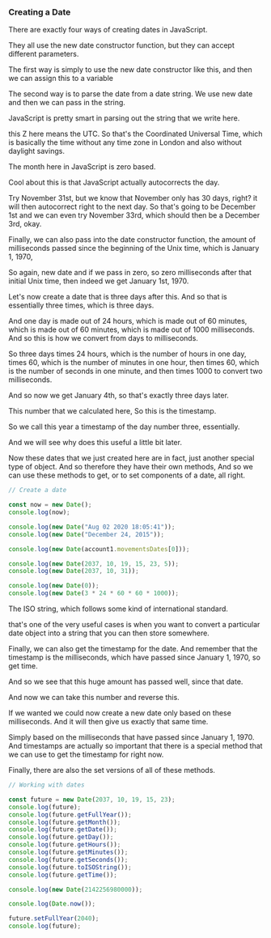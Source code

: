 ### Creating a Date

There are exactly four ways of creating dates in JavaScript.

They all use the new date constructor function, but they can accept different parameters.

The first way is simply to use the new date constructor like this, and then we can assign this to a variable

The second way is to parse the date from a date string. We use new date and then we can pass in the string.

JavaScript is pretty smart in parsing out the string that we write here.

this Z here means the UTC. So that's the Coordinated Universal Time, which is basically the time without any time zone in London and also without daylight savings.

The month here in JavaScript is zero based.

Cool about this is that JavaScript actually autocorrects the day.

Try November 31st, but we know that November only has 30 days, right? it will then autocorrect right to the next day. So that's going to be December 1st and we can even try November 33rd, which should then be a December 3rd, okay.

Finally, we can also pass into the date constructor function, the amount of milliseconds passed since the beginning of the Unix time, which is January 1, 1970,

So again, new date and if we pass in zero, so zero milliseconds after that initial Unix time, then indeed we get January 1st, 1970.

Let's now create a date that is three days after this. And so that is essentially three times, which is three days.

And one day is made out of 24 hours, which is made out of 60 minutes, which is made out of 60 minutes, which is made out of 1000 milliseconds. And so this is how we convert from days to milliseconds.

So three days times 24 hours, which is the number of hours in one day, times 60, which is the number of minutes in one hour, then times 60, which is the number of seconds in one minute, and then times 1000 to convert two milliseconds.

And so now we get January 4th, so that's exactly three days later.

This number that we calculated here, So this is the timestamp.

So we call this year a timestamp of the day number three, essentially.

And we will see why does this useful a little bit later.

Now these dates that we just created here are in fact, just another special type of object. And so therefore they have their own methods, And so we can use these methods to get, or to set components of a date, all right.

```javascript
// Create a date

const now = new Date();
console.log(now);

console.log(new Date("Aug 02 2020 18:05:41"));
console.log(new Date("December 24, 2015"));

console.log(new Date(account1.movementsDates[0]));

console.log(new Date(2037, 10, 19, 15, 23, 5));
console.log(new Date(2037, 10, 31));

console.log(new Date(0));
console.log(new Date(3 * 24 * 60 * 60 * 1000));
```

The ISO string, which follows some kind of international standard.

that's one of the very useful cases is when you want to convert a particular date object into a string that you can then store somewhere.

Finally, we can also get the timestamp for the date. And remember that the timestamp is the milliseconds, which have passed since January 1, 1970, so get time.

And so we see that this huge amount has passed well, since that date.

And now we can take this number and reverse this.

If we wanted we could now create a new date only based on these milliseconds. And it will then give us exactly that same time.

Simply based on the milliseconds that have passed since January 1, 1970. And timestamps are actually so important that there is a special method that we can use to get the timestamp for right now.

Finally, there are also the set versions of all of these methods.

```javascript
// Working with dates

const future = new Date(2037, 10, 19, 15, 23);
console.log(future);
console.log(future.getFullYear());
console.log(future.getMonth());
console.log(future.getDate());
console.log(future.getDay());
console.log(future.getHours());
console.log(future.getMinutes());
console.log(future.getSeconds());
console.log(future.toISOString());
console.log(future.getTime());

console.log(new Date(2142256980000));

console.log(Date.now());

future.setFullYear(2040);
console.log(future);
```
